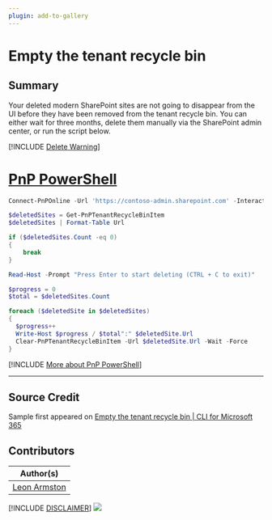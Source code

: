```yaml
---
plugin: add-to-gallery
---
```


# Empty the tenant recycle bin

## Summary

Your deleted modern SharePoint sites are not going to disappear from the UI before they have been removed from the tenant recycle bin. You can either wait for three months, delete them manually via the SharePoint admin center, or run the script below.
 
[!INCLUDE [Delete Warning](../../docfx/includes/DELETE-WARN.md)]

# [PnP PowerShell](#tab/pnpps)
```powershell
Connect-PnPOnline -Url 'https://contoso-admin.sharepoint.com' -Interactive #Change to your tenant admin site address

$deletedSites = Get-PnPTenantRecycleBinItem
$deletedSites | Format-Table Url

if ($deletedSites.Count -eq 0) 
{ 
    break 
}

Read-Host -Prompt "Press Enter to start deleting (CTRL + C to exit)"

$progress = 0
$total = $deletedSites.Count

foreach ($deletedSite in $deletedSites)
{
  $progress++
  Write-Host $progress / $total":" $deletedSite.Url
  Clear-PnPTenantRecycleBinItem -Url $deletedSite.Url -Wait -Force
}

```
[!INCLUDE [More about PnP PowerShell](../../docfx/includes/MORE-PNPPS.md)]
***

## Source Credit

Sample first appeared on [Empty the tenant recycle bin | CLI for Microsoft 365](https://pnp.github.io/cli-microsoft365/sample-scripts/spo/empty-tenant-recyclebin/)

## Contributors

| Author(s) |
|-----------|
| [Leon Armston](https://github.com/LeonArmston)|


[!INCLUDE [DISCLAIMER](../../docfx/includes/DISCLAIMER.md)]
<img src="https://m365-visitor-stats.azurewebsites.net/script-samples/scripts/spo-empty-tenant-recyclebin" aria-hidden="true" />

